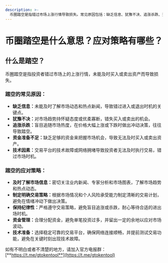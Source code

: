 ```yaml
---
description: >-
  币圈踏空是指错过市场上涨行情导致损失。常见原因包括：缺乏信息、犹豫不决、追涨杀跌、资金不足、技术故障。应对策略包括：及时了解市场信息、制定明确交易策略、保持纪律性、资金管理和技术准备。
---
```


# 币圈踏空是什么意思？应对策略有哪些？

## 什么是踏空？

币圈踏空是指投资者错过市场上的上涨行情，未能及时买入或卖出资产而导致损失。

### 踏空的常见原因：

* **缺乏信息：**&#x672A;能及时了解市场动态和热点新闻，导致错过进入或退出时机的关键点。
* **犹豫不决：**&#x5BF9;市场趋势持怀疑态度或优柔寡断，错失买入或卖出的机会。
* **追涨杀跌：**&#x76F2;目追随市场热度，在价格大幅上涨或下跌时做出冲动决策，往往导致踏空。
* **资金准备不足：**&#x7F3A;乏足够的资金来把握市场机会，导致无法及时买入或卖出资产。
* **技术因素：**&#x4EA4;易平台的技术故障或网络拥堵导致投资者无法及时执行交易，错过市场时机。

### 踏空的应对策略：

* **及时了解市场信息：**&#x5BC6;切关注业内新闻、专家分析和市场图表，了解市场趋势和热点动态。
* **制定明确交易策略：**&#x6839;据市场情况和个人风险承受能力制定清晰的交易计划，避免在情绪冲动下做出决策。
* **保持纪律性：**&#x4E25;格遵守交易策略，避免盲目追涨或杀跌，耐心等待合适的进出场时机。
* **资金管理：**&#x5408;理分配资金，避免单笔投资过多，并留出一定的余地以应对市场波动。
* **技术准备：**&#x9009;择稳定可靠的交易平台，确保网络连接顺畅，并提前测试交易功能，避免在关键时刻出现技术故障。

如有不明白或者不清楚的地方，请加入官方电报群：[**https://t.me/gtokentool**](https://t.me/gtokentool)
